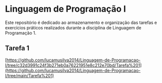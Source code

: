 # Linguagem de Programação I
Este repositório é dedicado ao armazenamento e organização das tarefas e exercícios práticos realizados durante a disciplina de Linguagem de Programação 1.
## Tarefa 1
 [https://github.com/lucamusilva2014/Linguagem-de-Programacao-I/tree/c32d3991c24f3b271eb0a76221951e8c212e70bd/Tarefa%201](https://github.com/lucamusilva2014/Linguagem-de-Programacao-I/tree/main/Tarefa%201)
